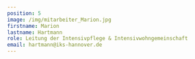```yaml
---
position: 5
image: /img/mitarbeiter_Marion.jpg
firstname: Marion
lastname: Hartmann
role: Leitung der Intensivpflege & Intensivwohngemeinschaft
email: hartmann@iks-hannover.de
---
```


